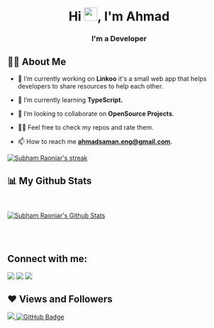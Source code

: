 <!-- <a href="#"><img width="100%" height="auto" src="https://i.imgur.com/iXuL1HG.png" height="175px"/></a> -->

<h1 align="center">Hi <img src="https://raw.githubusercontent.com/MartinHeinz/MartinHeinz/master/wave.gif" width="30px">, I'm Ahmad</h1>
<h3 align="center">I'm a Developer </h3>


## 🙋‍♂️ About Me

- 🔭 I’m currently working on **Linkoo** it's a small web app that helps developers to share resources to help each other.

- 🌱 I’m currently learning **TypeScript.**

- 👯 I’m looking to collaborate on **OpenSource Projects**.

- 👨‍💻 Feel free to check my repos and rate them.

- 📫 How to reach me **ahmadsaman.eng@gmail.com**.


<p >
    <a href="https://github.com/SubhamRaoniar28/github-readme-streak-stats">
        <img title="🔥 Get streak stats for your profile at git.io/streak-stats" alt="Subham Raoniar's streak" src="https://github-readme-streak-stats.herokuapp.com/?user=AhmadSaman&theme=black-ice&hide_border=true&stroke=0000&background=060A0CD0"/>
    </a>
</p>

## 📊 My Github Stats

  <br/>
  <p >
      <a href="https://github.com/SubhamRaoniar28/github-readme-stats"><img alt="Subham Raoniar's Github Stats" src="https://github-readme-stats.vercel.app/api?username=AhmadSaman&show_icons=true&count_private=true&theme=react&hide_border=true&bg_color=0D1117" /></a>
  </p>


<br/>
<br/>

## Connect with me:
<p align="left">

<a href = "https://www.linkedin.com/in/ahmad-saman-513087201/"><img src="https://img.icons8.com/fluent/48/000000/linkedin.png"/></a>
<a href = "https://twitter.com/ahmadweisi"><img src="https://img.icons8.com/fluent/48/000000/twitter.png"/></a>
<a href = "https://www.instagram.com/ahmadweisi/"><img src="https://img.icons8.com/fluent/48/000000/instagram-new.png"/></a>

</p>

## ❤ Views and Followers
<a href="https://github.com/Meghna-DAS/github-profile-views-counter">
    <img src="https://komarev.com/ghpvc/?username=AhmadSaman">
</a>
<a href="https://github.com/AhmadSaman?tab=followers"><img src="https://img.shields.io/github/followers/AhmadSaman?label=Followers&style=social" alt="GitHub Badge"></a>
